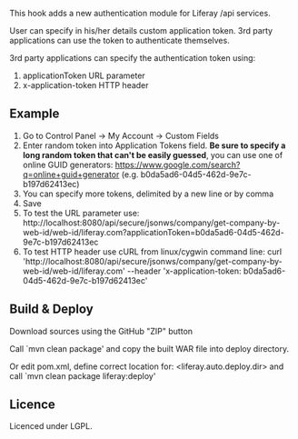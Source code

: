 This hook adds a new authentication module for Liferay /api services.

User can specify in his/her details custom application token. 3rd party applications can use the token to authenticate themselves.

3rd party applications can specify the authentication token using:

1. applicationToken URL parameter
2. x-application-token HTTP header

Example
-------

1. Go to Control Panel -> My Account -> Custom Fields
2. Enter random token into Application Tokens field. **Be sure to specify a long random token that can't be easily guessed**, you can use one of online GUID generators: https://www.google.com/search?q=online+guid+generator (e.g. b0da5ad6-04d5-462d-9e7c-b197d62413ec)
3. You can specify more tokens, delimited by a new line or by comma
4. Save
5. To test the URL parameter use: http://localhost:8080/api/secure/jsonws/company/get-company-by-web-id/web-id/liferay.com?applicationToken=b0da5ad6-04d5-462d-9e7c-b197d62413ec
6. To test HTTP header use cURL from linux/cygwin command line: curl 'http://localhost:8080/api/secure/jsonws/company/get-company-by-web-id/web-id/liferay.com' --header 'x-application-token: b0da5ad6-04d5-462d-9e7c-b197d62413ec'

Build & Deploy
--------------------
Download sources using the GitHub "ZIP" button

Call `mvn clean package' and copy the built WAR file into deploy directory.

Or edit pom.xml, define correct location for: <liferay.auto.deploy.dir> and call `mvn clean package liferay:deploy'


Licence
--------------------
Licenced under LGPL.
